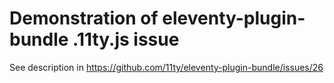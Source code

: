 # Demonstration of eleventy-plugin-bundle .11ty.js issue

See description in https://github.com/11ty/eleventy-plugin-bundle/issues/26
